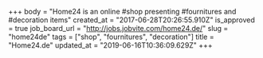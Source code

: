 +++
body = "Home24 is an online #shop presenting #fournitures and #decoration items"
created_at = "2017-06-28T20:26:55.910Z"
is_approved = true
job_board_url = "http://jobs.jobvite.com/home24.de/"
slug = "home24de"
tags = ["shop", "fournitures", "decoration"]
title = "Home24.de"
updated_at = "2019-06-16T10:36:09.629Z"
+++
